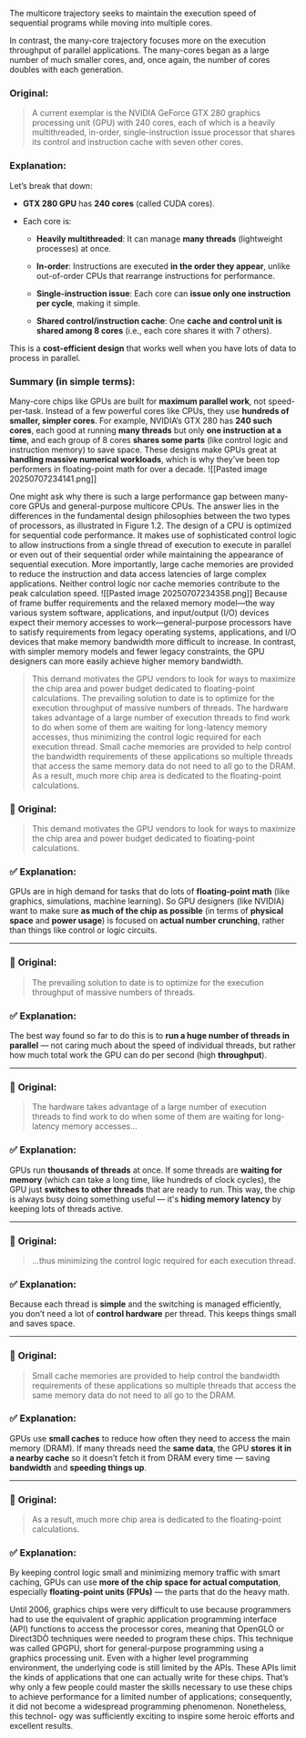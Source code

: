 The multicore trajectory seeks to maintain the execution speed of sequential programs while moving into multiple cores.

In contrast, the many-core trajectory focuses more on the execution
throughput of parallel applications. The many-cores began as a large number of much smaller cores, and, once again, the number of cores doubles with each generation.

### **Original:**

> A current exemplar is the NVIDIA GeForce GTX 280 graphics processing unit (GPU) with 240 cores, each of which is a heavily multithreaded, in-order, single-instruction issue processor that shares its control and instruction cache with seven other cores.

### **Explanation:**

Let’s break that down:

- **GTX 280 GPU** has **240 cores** (called CUDA cores).
    
- Each core is:
    
    - **Heavily multithreaded**: It can manage **many threads** (lightweight processes) at once.
        
    - **In-order**: Instructions are executed **in the order they appear**, unlike out-of-order CPUs that rearrange instructions for performance.
        
    - **Single-instruction issue**: Each core can **issue only one instruction per cycle**, making it simple.
        
    - **Shared control/instruction cache**: One **cache and control unit is shared among 8 cores** (i.e., each core shares it with 7 others).
        

This is a **cost-efficient design** that works well when you have lots of data to process in parallel.

### **Summary (in simple terms):**

Many-core chips like GPUs are built for **maximum parallel work**, not speed-per-task. Instead of a few powerful cores like CPUs, they use **hundreds of smaller, simpler cores**. For example, NVIDIA’s GTX 280 has **240 such cores**, each good at running **many threads** but only **one instruction at a time**, and each group of 8 cores **shares some parts** (like control logic and instruction memory) to save space. These designs make GPUs great at **handling massive numerical workloads**, which is why they’ve been top performers in floating-point math for over a decade.
![[Pasted image 20250707234141.png]]


One might ask why there is such a large performance gap between
many-core GPUs and general-purpose multicore CPUs. The answer lies in the differences in the fundamental design philosophies between the two types of processors, as illustrated in Figure 1.2. The design of a CPU is optimized for sequential code performance. It makes use of sophisticated control logic to allow instructions from a single thread of execution to execute in parallel or even out of their sequential order while maintaining the appearance of sequential execution. More importantly, large cache memories are provided to reduce the instruction and data access latencies of large complex applications. Neither control logic nor cache memories contribute to the peak calculation speed.
![[Pasted image 20250707234358.png]]
Because of frame buffer requirements and the relaxed memory model—the way various system software, applications, and input/output (I/O) devices expect their memory accesses to work—general-purpose processors have to satisfy requirements from legacy operating systems, applications, and I/O devices that make memory bandwidth more difficult to increase. In contrast, with simpler memory models and fewer legacy constraints, the GPU designers can more easily achieve higher memory bandwidth.

> This demand motivates the GPU vendors to look for ways to maximize the chip area and power budget dedicated to floating-point calculations. The prevailing solution to date is to optimize for the execution throughput of massive numbers of threads. The hardware takes advantage of a large number of execution threads to find work to do when some of them are waiting for long-latency memory accesses, thus minimizing the control logic required for each execution thread. Small cache memories are provided to help control the bandwidth requirements of these applications so multiple threads that access the same memory data do not need to all go to the DRAM. As a result, much more chip area is dedicated to the floating-point calculations.

### 🔸 **Original:**

> This demand motivates the GPU vendors to look for ways to maximize the chip area and power budget dedicated to floating-point calculations.

### ✅ **Explanation:**

GPUs are in high demand for tasks that do lots of **floating-point math** (like graphics, simulations, machine learning). So GPU designers (like NVIDIA) want to make sure **as much of the chip as possible** (in terms of **physical space** and **power usage**) is focused on **actual number crunching**, rather than things like control or logic circuits.

---

### 🔸 **Original:**

> The prevailing solution to date is to optimize for the execution throughput of massive numbers of threads.

### ✅ **Explanation:**

The best way found so far to do this is to **run a huge number of threads in parallel** — not caring much about the speed of individual threads, but rather how much total work the GPU can do per second (high **throughput**).

---

### 🔸 **Original:**

> The hardware takes advantage of a large number of execution threads to find work to do when some of them are waiting for long-latency memory accesses...

### ✅ **Explanation:**

GPUs run **thousands of threads** at once. If some threads are **waiting for memory** (which can take a long time, like hundreds of clock cycles), the GPU just **switches to other threads** that are ready to run. This way, the chip is always busy doing something useful — it's **hiding memory latency** by keeping lots of threads active.

---

### 🔸 **Original:**

> ...thus minimizing the control logic required for each execution thread.

### ✅ **Explanation:**

Because each thread is **simple** and the switching is managed efficiently, you don’t need a lot of **control hardware** per thread. This keeps things small and saves space.

---

### 🔸 **Original:**

> Small cache memories are provided to help control the bandwidth requirements of these applications so multiple threads that access the same memory data do not need to all go to the DRAM.

### ✅ **Explanation:**

GPUs use **small caches** to reduce how often they need to access the main memory (DRAM). If many threads need the **same data**, the GPU **stores it in a nearby cache** so it doesn’t fetch it from DRAM every time — saving **bandwidth** and **speeding things up**.

---

### 🔸 **Original:**

> As a result, much more chip area is dedicated to the floating-point calculations.

### ✅ **Explanation:**

By keeping control logic small and minimizing memory traffic with smart caching, GPUs can use **more of the chip space for actual computation**, especially **floating-point units (FPUs)** — the parts that do the heavy math.

Until 2006, graphics chips were very difficult to use because programmers
had to use the equivalent of graphic application programming interface
(API) functions to access the processor cores, meaning that OpenGLÒ or
Direct3DÒ techniques were needed to program these chips. This technique
was called GPGPU, short for general-purpose programming using a graphics
processing unit. Even with a higher level programming environment, the
underlying code is still limited by the APIs. These APIs limit the kinds
of applications that one can actually write for these chips. That’s why only
a few people could master the skills necessary to use these chips to achieve
performance for a limited number of applications; consequently, it did not
become a widespread programming phenomenon. Nonetheless, this technol-
ogy was sufficiently exciting to inspire some heroic efforts and excellent
results.